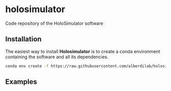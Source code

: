 # holosimulator
Code repository of the HoloSimulator software

## Installation

The easiest way to install **Holosimulator** is to create a conda environment containing the software and all its dependencies.

```sh
conda env create -f https://raw.githubusercontent.com/alberdilab/holosimulator/refs/heads/main/environment.yaml
```

## Examples

